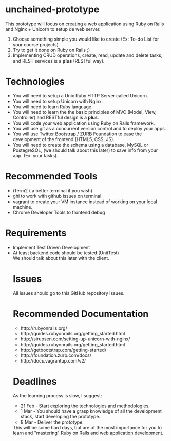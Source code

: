 unchained-prototype
===================

This prototype will focus on creating a web application using Ruby on Rails and Nginx + Unicorn to setup de web server.

1. Choose something simple you would like to create (Ex: To-do List for your course projects)
2. Try to get it done on Ruby on Rails ;)
3. Implementing CRUD operations, create, read, update and delete tasks, and REST services is a <strong>plus</strong> (RESTful way).

<h1>Technologies</h1>
<ul>
  <li>You will need to setup a Unix Ruby HTTP Server called Unicorn.</li>
  <li>You will need to setup Unicorn with Nginx.</li>
  <li>You will need to learn Ruby language.</li>
  <li>You will need to learn the the basic principles of MVC (Model, View, Controller) and RESTful design is a <strong>plus</strong>.
  <li>You will code your web application using Ruby on Rails framework.</li>
  <li>You will use git as a concurrent version control and to deploy your apps.</li>
  <li>You will use Twitter Bootstrap / ZURB Foundation to ease the development of the frontend (HTML5, CSS, JS).</li>
  <li>You will need to create the schema using a database, MySQL or PostegreSQL, (we should talk about this later) to save info from your app. (Ex: your tasks).</li>
</ul>

<h1>Recommended Tools</h1>
<ul>
<li>iTerm2 ( a better terminal if you wish)</li>
<li>ghi to work with github issues on terminal</li>
<li>vagrant to create your VM instance instead of working on your local machine.</li>
<li>Chrome Developer Tools to frontend debug</li>
</ul>

<h1>Requirements</h1>
<ul>
<li>Implement Test Driven Development</li>
<li>At least backend code should be tested (UnitTest)</li>
We should talk about this later with the client.

<h1>Issues</h1>
All issues should go to this GitHub repository Issues.

<h1>Recommended Documentation</h1>
<ul>
<li>http://rubyonrails.org/</li>
<li>http://guides.rubyonrails.org/getting_started.html</li>
<li>http://sirupsen.com/setting-up-unicorn-with-nginx/</li>
<li>http://guides.rubyonrails.org/getting_started.html</li>
<li>http://getbootstrap.com/getting-started/</li>
<li>http://foundation.zurb.com/docs/</li>
<li>http://docs.vagrantup.com/v2/</li>
</ul>

<h1>Deadlines</h1>
As the learning process is slow, I suggest:
<ul>
<li>21 Feb - Start exploring the technologies and methodologies.</li>
<li>1 Mar - You should have a grasp knowledge of all the development stack, start developing the prototype.</li>
<li>8 Mar - Deliver the prototype.</li>
</ul>
This will be some hard days, but are of the most importance for you to learn and "mastering" Ruby on Rails and web application development.
